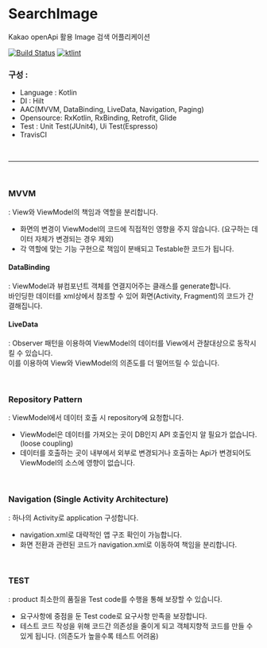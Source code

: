 # SearchImage
Kakao openApi 활용 Image 검색 어플리케이션
<br>

[![Build Status](https://travis-ci.com/sysout-achieve/SearchImage.svg?branch=master)](https://travis-ci.com/sysout-achieve/SearchImage)
[![ktlint](https://img.shields.io/badge/code%20style-%E2%9D%A4-FF4081.svg)](https://ktlint.github.io/)
<br>

### 구성 : <br>
- Language : Kotlin <br>
- DI : Hilt <br>
- AAC(MVVM, DataBinding, LiveData, Navigation, Paging) <br>
- Opensource: RxKotlin, RxBinding, Retrofit, Glide <br>
- Test : Unit Test(JUnit4), Ui Test(Espresso)
- TravisCI

<br>
<hr>
<br>

### MVVM
 : View와 ViewModel의 책임과 역할을 분리합니다.
* 화면의 변경이 ViewModel의 코드에 직접적인 영향을 주지 않습니다. (요구하는 데이터 자체가 변경되는 경우 제외) 
* 각 역할에 맞는 기능 구현으로 책임이 분배되고 Testable한 코드가 됩니다.
#### DataBinding
 : ViewModel과 뷰컴포넌트 객체를 연결지어주는 클래스를 generate합니다.<br>
 바인딩한 데이터를 xml상에서 참조할 수 있어 화면(Activity, Fragment)의 코드가 간결해집니다.  
#### LiveData
 : Observer 패턴을 이용하여 ViewModel의 데이터를 View에서 관찰대상으로 동작시킬 수 있습니다.<br>
 이를 이용하여 View와 ViewModel의 의존도를 더 떨어뜨릴 수 있습니다.

<br>

### Repository Pattern
 : ViewModel에서 데이터 호출 시 repository에 요청합니다.
* ViewModel은 데이터를 가져오는 곳이 DB인지 API 호출인지 알 필요가 없습니다. (loose coupling)
* 데이터를 호출하는 곳이 내부에서 외부로 변경되거나 호출하는 Api가 변경되어도 ViewModel의 소스에 영향이 없습니다.

<br>

### Navigation (Single Activity Architecture)
 : 하나의 Activity로 application 구성합니다.
* navigation.xml로 대략적인 앱 구조 확인이 가능합니다.
* 화면 전환과 관련된 코드가 navigation.xml로 이동하여 책임을 분리합니다.

<br>

### TEST
 : product 최소한의 품질을 Test code를 수행을 통해 보장할 수 있습니다. 
* 요구사항에 중점을 둔 Test code로 요구사항 만족을 보장합니다.
* 테스트 코드 작성을 위해 코드간 의존성을 줄이게 되고 객체지향적 코드를 만들 수 있게 됩니다. (의존도가 높을수록 테스트 어려움)
 
<br>
